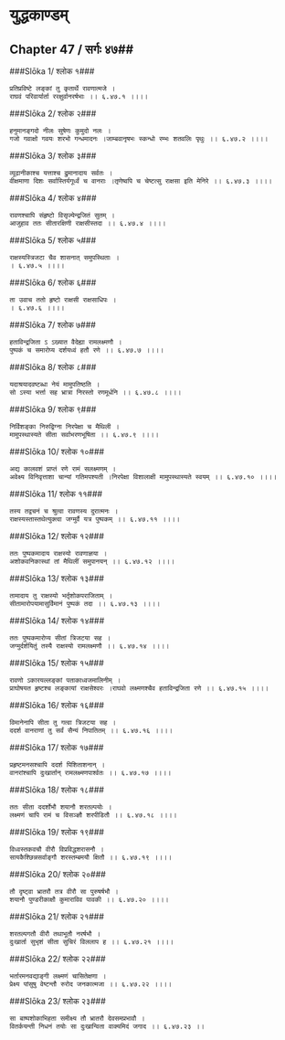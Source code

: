 युद्धकाण्डम्
===============================


## Chapter 47  / सर्गः ४७##


###Slōka 1/ श्लोक १###


    प्रतिप्रविष्टे लङ्कां तु कृतार्थे रावणात्मजे ।
    राघवं परिवार्यार्ता ररक्षुर्वानरर्षभाः ।। ६.४७.१ ।।।।


###Slōka 2/ श्लोक २###


    हनुमानङ्गदो नीलः सुषेणः कुमुदो नलः ।
    गजो गवाक्षो गवयः शरभो गन्धमादनः ।जाम्बवानृषभः स्कन्धो रम्भः शतवलिः पृथुः ।। ६.४७.२ ।।।।


###Slōka 3/ श्लोक ३###


    व्यूढानीकाश्च यत्ताश्च द्रुमानादाय सर्वतः ।
    वीक्षमाणा दिशः सर्वास्तिर्यगूर्ध्वं च वानराः ।तृणेष्वपि च चेष्टत्सु राक्षसा इति मेनिरे ।। ६.४७.३ ।।।।


###Slōka 4/ श्लोक ४###


    रावणश्चापि संहृष्टो विसृज्येन्द्रजितं सुतम् ।
    आजुहाव ततः सीतारक्षिणी राक्षसीस्तदा ।। ६.४७.४ ।।।।


###Slōka 5/ श्लोक ५###


    राक्षस्यस्त्रिजटा चैव शासनात् समुपस्थिताः ।
    । ६.४७.५ ।।।।


###Slōka 6/ श्लोक ६###


    ता उवाच ततो हृष्टो राक्षसी राक्षसाधिपः ।
    । ६.४७.६ ।।।।


###Slōka 7/ श्लोक ७###


    हताविन्द्रजिता ऽ ऽख्यात वैदेह्या रामलक्ष्मणौ ।
    पुष्पकं च समारोप्य दर्शयध्वं हतौ रणे ।। ६.४७.७ ।।।।


###Slōka 8/ श्लोक ८###


    यदाश्रयादवष्टब्धा नेयं मामुपतिष्ठति ।
    सो ऽस्या भर्त्ता सह भ्रात्रा निरस्तो रणमूर्धनि ।। ६.४७.८ ।।।।


###Slōka 9/ श्लोक ९###


    निर्विशङ्का निरुद्विग्ना निरपेक्षा च मैथिली ।
    मामुपस्थास्यते सीता सर्वाभरणभूषिता ।। ६.४७.९ ।।।।


###Slōka 10/ श्लोक १०###


    अद्य कालवशं प्राप्तं रणे रामं सलक्ष्मणम् ।
    अवेक्ष्य विनिवृत्ताशा चान्यां गतिमपश्यती ।निरपेक्षा विशालाक्षी मामुपस्थास्यते स्वयम् ।। ६.४७.१० ।।।।


###Slōka 11/ श्लोक ११###


    तस्य तद्वचनं च श्रुत्वा रावणस्य दुरात्मनः ।
    राक्षस्यस्तास्तथेत्युक्त्वा जग्मुर्वै यत्र पुष्पकम् ।। ६.४७.११ ।।।।


###Slōka 12/ श्लोक १२###


    ततः पुष्पकमादाय राक्षस्यो रावणाज्ञया ।
    अशोकवनिकास्थां तां मैथिलीं समुपानयन् ।। ६.४७.१२ ।।।।


###Slōka 13/ श्लोक १३###


    तामादाय तु राक्षस्यो भर्तृशोकपराजिताम् ।
    सीतामारोपयामासुर्विमानं पुष्पकं तदा ।। ६.४७.१३ ।।।।


###Slōka 14/ श्लोक १४###


    ततः पुष्पकमारोप्य सीतां त्रिजटया सह ।
    जग्मुर्दर्शयितुं तस्यै राक्षस्यो रामलक्ष्मणौ ।। ६.४७.१४ ।।।।


###Slōka 15/ श्लोक १५###


    रावणो ऽकारयल्लङ्कां पताकाध्वजमालिनीम् ।
    प्राघोषयत हृष्टश्च लङ्कायां राक्षसेश्वरः ।राघवो लक्ष्मणश्चैव हताविन्द्रजिता रणे ।। ६.४७.१५ ।।।।


###Slōka 16/ श्लोक १६###


    विमानेनापि सीता तु गत्वा त्रिजटया सह ।
    ददर्श वानराणां तु सर्वं सैन्यं निपातितम् ।। ६.४७.१६ ।।।।


###Slōka 17/ श्लोक १७###


    प्रहृष्टमनसश्चापि ददर्श पिशिताशनान् ।
    वानरांश्चापि दुःखार्तान् रामलक्ष्मणपार्श्वतः ।। ६.४७.१७ ।।।।


###Slōka 18/ श्लोक १८###


    ततः सीता ददर्शोभौ शयानौ शरतल्पयोः ।
    लक्ष्मणं चापि रामं च विसञ्ज्ञौ शरपीडितौ ।। ६.४७.१८ ।।।।


###Slōka 19/ श्लोक १९###


    विध्वस्तकवचौ वीरौ विप्रविद्धशरासनौ ।
    सायकैश्छिन्नसर्वाङ्गौ शरस्तम्बमयौ क्षितौ ।। ६.४७.१९ ।।।।


###Slōka 20/ श्लोक २०###


    तौ दृष्ट्वा भ्रातरौ तत्र वीरौ सा पुरुषर्षभौ ।
    शयानौ पुण्डरीकाक्षौ कुमाराविव पावकी ।। ६.४७.२० ।।।।


###Slōka 21/ श्लोक २१###


    शरतल्पगतौ वीरौ तथाभूतौ नरर्षभौ ।
    दुःखार्ता सुभृशं सीता सुचिरं विललाप ह ।। ६.४७.२१ ।।।।


###Slōka 22/ श्लोक २२###


    भर्तारमनवद्याङ्गी लक्ष्मणं चासितेक्षणा ।
    प्रेक्ष्य पांसुषु वेष्टन्तौ रुरोद जनकात्मजा ।। ६.४७.२२ ।।।।


###Slōka 23/ श्लोक २३###


    सा बाष्पशोकाभिहता समीक्ष्य तौ भ्रातरौ देवसमप्रभावौ ।
    वितर्कयन्ती निधनं तयोः सा दुःखान्विता वाक्यमिदं जगाद ।। ६.४७.२३ ।।


